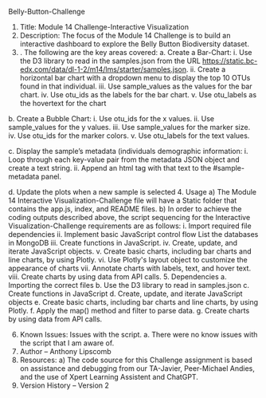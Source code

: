 Belly-Button-Challenge
1.	Title: Module 14 Challenge-Interactive Visualization
2.	Description: The focus of the Module 14 Challenge is to build an interactive dashboard to explore the Belly Button Biodiversity dataset.
3.	. The following are the key areas covered:
a. Create a Bar-Chart: 
i. Use the D3 library to read in the samples.json from the URL https://static.bc-edx.com/data/dl-1-2/m14/lms/starter/samples.json. 
ii. Create a horizontal bar chart with a dropdown menu to display the top 10 OTUs found in that individual. 
iii. Use sample_values as the values for the bar chart. 
iv. Use otu_ids as the labels for the bar chart. 
v. Use otu_labels as the hovertext for the chart 

b. Create a Bubble Chart: 
i. Use otu_ids for the x values. 
ii. Use sample_values for the y values. 
iii. Use sample_values for the marker size. 
iv. Use otu_ids for the marker colors. 
v. Use otu_labels for the text values. 

c. Display the sample’s metadata (individuals demographic information: 
i. Loop through each key-value pair from the metadata JSON object and create a text string. 
ii. Append an html tag with that text to the #sample-metadata panel. 

d. Update the plots when a new sample is selected
4.	Usage
a) The Module 14 Interactive Visualization-Challenge file will have a Static folder that contains the app.js, index, and README files. 
b) In order to achieve the coding outputs described above, the script sequencing for the Interactive Visualization-Challenge requirements are as follows: 
i. Import required file dependencies 
ii. Implement basic JavaScript control flow List the databases in MongoDB 
iii. Create functions in JavaScript. 
iv. Create, update, and iterate JavaScript objects. 
v. Create basic charts, including bar charts and line charts, by using Plotly. 
vi. Use Plotly's layout object to customize the appearance of charts 
vii. Annotate charts with labels, text, and hover text. 
viii. Create charts by using data from API calls.
5.	Dependencies 
a. Importing the correct files 
b. Use the D3 library to read in samples.json
c. Create functions in JavaScript 
d. Create, update, and iterate JavaScript objects 
e. Create basic charts, including bar charts and line charts, by using Plotly. 
f. Apply the map() method and filter to parse data. 
g. Create charts by using data from API calls.

6.	Known Issues: Issues with the script. a. There were no know issues with the script that I am aware of.
7.	Author – Anthony Lipscomb
8.	Resources:
a) The code source for this Challenge assignment is based on assistance and debugging from our TA-Javier, Peer-Michael Andies, and the use of Xpert Learning Assistent and ChatGPT.
9.	Version History – Version 2
